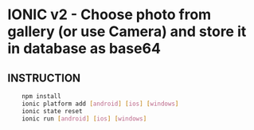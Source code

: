 # IONIC v2 - Choose photo from gallery (or use Camera) and store it in database as base64

## INSTRUCTION
```sh
    npm install
    ionic platform add [android] [ios] [windows]
    ionic state reset
    ionic run [android] [ios] [windows]
```

